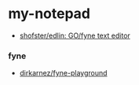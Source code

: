 my-notepad
==========
- [shofster/edlin: GO/fyne text editor](https://github.com/shofster/edlin)

### fyne
- [dirkarnez/fyne-playground](https://github.com/dirkarnez/fyne-playground)
